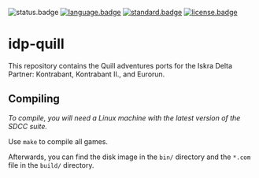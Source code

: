 ![status.badge] [![language.badge]][language.url] [![standard.badge]][standard.url] [![license.badge]][license.url]

# idp-quill

This repository contains the Quill adventures ports for the Iskra Delta Partner: Kontrabant, Kontrabant II., and Eurorun.

## Compiling

*To compile, you will need a Linux machine with the latest version of the SDCC suite.*

Use `make` to compile all games. 

Afterwards, you can find the disk image in the `bin/` directory and the `*.com` file in the `build/` directory.

[language.url]:   https://en.wikipedia.org/wiki/ANSI_C
[language.badge]: https://img.shields.io/badge/language-C-blue.svg

[standard.url]:   https://en.wikipedia.org/wiki/C89/
[standard.badge]: https://img.shields.io/badge/standard-C89-blue.svg

[license.url]:    https://github.com/tstih/idp-quill/blob/main/LICENSE
[license.badge]:  https://img.shields.io/badge/license-MIT-blue.svg

[status.badge]:  https://img.shields.io/badge/status-stable-darkgreen.svg